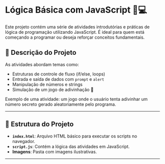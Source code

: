 # Lógica Básica com JavaScript 🧠💻

Este projeto contém uma série de atividades introdutórias e práticas de lógica de programação utilizando JavaScript. É ideal para quem está começando a programar ou deseja reforçar conceitos fundamentais.

## 📝 Descrição do Projeto

As atividades abordam temas como:

- Estruturas de controle de fluxo (if/else, loops)
- Entrada e saída de dados com `prompt` e `alert`
- Manipulação de números e strings
- Simulação de um jogo de adivinhação 🎲

Exemplo de uma atividade: um jogo onde o usuário tenta adivinhar um número secreto gerado aleatoriamente pelo programa.

---

## 📂 Estrutura do Projeto

- **`index.html`**: Arquivo HTML básico para executar os scripts no navegador.
- **`script.js`**: Contém a lógica das atividades em JavaScript.
- **Imagens**: Pasta com imagens ilustrativas.

---

